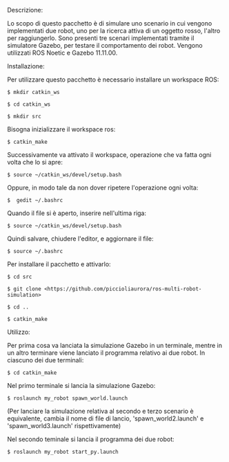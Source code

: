 Descrizione:

  Lo scopo di questo pacchetto è di simulare uno scenario in cui vengono implementati due robot, uno per la ricerca attiva di un oggetto rosso, l'altro per raggiungerlo.
  Sono presenti tre scenari implementati tramite il simulatore Gazebo, per testare il comportamento dei robot.
  Vengono utilizzati ROS Noetic e Gazebo 11.11.00.


Installazione:

  Per utilizzare questo pacchetto è necessario installare un workspace ROS:
  
    $ mkdir catkin_ws
    
    $ cd catkin_ws
    
    $ mkdir src

  Bisogna inizializzare il workspace ros:
    
    $ catkin_make
    
  Successivamente va attivato il workspace, operazione che va fatta ogni volta che lo si apre:
  
    $ source ~/catkin_ws/devel/setup.bash
    
  Oppure, in modo tale da non dover ripetere l'operazione ogni volta:
  
    $  gedit ~/.bashrc
    
  Quando il file si è aperto, inserire nell'ultima riga: 
  
    $ source ~/catkin_ws/devel/setup.bash

  Quindi salvare, chiudere l'editor, e aggiornare il file:

    $ source ~/.bashrc

  Per installare il pacchetto e attivarlo:

    $ cd src
  
    $ git clone <https://github.com/piccioliaurora/ros-multi-robot-simulation>

    $ cd ..

    $ catkin_make


Utilizzo:

  Per prima cosa va lanciata la simulazione Gazebo in un terminale, mentre in un altro terminare viene lanciato il programma relativo ai due robot.
  In ciascuno dei due terminali:
  
    $ cd catkin_make

  Nel primo terminale si lancia la simulazione Gazebo:
  
    $ roslaunch my_robot spawn_world.launch
    
  (Per lanciare la simulazione relativa al secondo e terzo scenario è equivalente, cambia il nome di file di lancio, 'spawn_world2.launch' e 'spawn_world3.launch' rispettivamente)


  Nel secondo teminale si lancia il programma dei due robot:
  
    $ roslaunch my_robot start_py.launch
    
  
